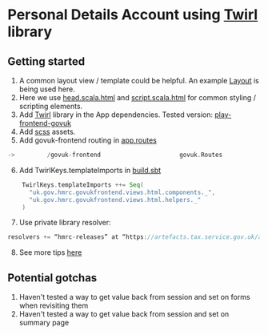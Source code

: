 
# Personal Details Account using [Twirl](https://github.com/hmrc/play-frontend-govuk) library

## Getting started
1. A common layout view / template could be helpful. An example [Layout]((https://github.com/hmrc/play-mtp-frontend/blob/PLATUI-215/app/views/Layout.scala.html)) is being used here.
2. Here we use [head.scala.html](https://github.com/hmrc/play-mtp-frontend/blob/PLATUI-215/app/views/head.scala.html) and [script.scala.html](https://github.com/hmrc/play-mtp-frontend/blob/PLATUI-215/app/views/scripts.scala.html) for common styling / scripting elements.
3. Add [Twirl](https://github.com/hmrc/play-frontend-govuk) library in the App dependencies. Tested version: [play-frontend-govuk](https://github.com/hmrc/play-mtp-frontend/blob/PLATUI-215/project/AppDependencies.scala)
4. Add [scss](https://github.com/hmrc/play-mtp-frontend/tree/PLATUI-215/app/assets/stylesheets) assets.
5. Add govuk-frontend routing in [app.routes](https://github.com/hmrc/play-mtp-frontend/blob/PLATUI-215/conf/app.routes)
```scala
->         /govuk-frontend                      govuk.Routes
```
6. Add TwirlKeys.templateImports in [build.sbt](https://github.com/hmrc/play-mtp-frontend/blob/PLATUI-215/build.sbt)
```sbt
    TwirlKeys.templateImports ++= Seq(
      "uk.gov.hmrc.govukfrontend.views.html.components._",
      "uk.gov.hmrc.govukfrontend.views.html.helpers._"
    )
```
7. Use private library resolver:
```scala
resolvers += “hmrc-releases” at “https://artefacts.tax.service.gov.uk/artifactory/hmrc-releases/”
```
8. See more tips [here](https://github.com/hmrc/play-frontend-govuk#getting-started)


## Potential gotchas 
1. Haven't tested a way to get value back from session and set on forms when revisiting them
2. Haven't tested a way to get value back from session and set on summary page
